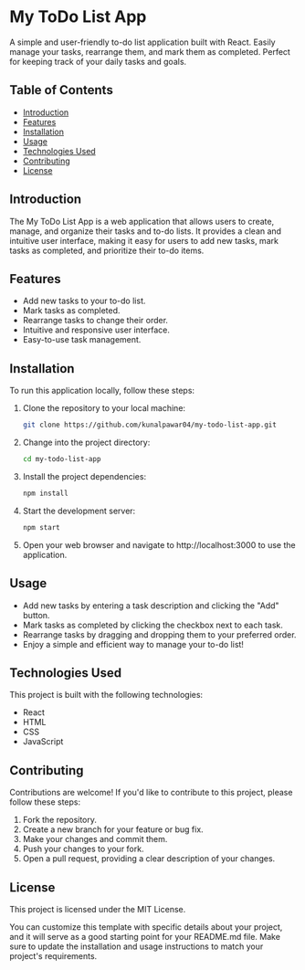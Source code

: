# My ToDo List App

A simple and user-friendly to-do list application built with React. Easily manage your tasks, rearrange them, and mark them as completed. Perfect for keeping track of your daily tasks and goals.

## Table of Contents

- [Introduction](#introduction)
- [Features](#features)
- [Installation](#installation)
- [Usage](#usage)
- [Technologies Used](#technologies-used)
- [Contributing](#contributing)
- [License](#license)

## Introduction

The My ToDo List App is a web application that allows users to create, manage, and organize their tasks and to-do lists. It provides a clean and intuitive user interface, making it easy for users to add new tasks, mark tasks as completed, and prioritize their to-do items.

## Features

- Add new tasks to your to-do list.
- Mark tasks as completed.
- Rearrange tasks to change their order.
- Intuitive and responsive user interface.
- Easy-to-use task management.

## Installation

To run this application locally, follow these steps:

1. Clone the repository to your local machine:

   ```bash
   git clone https://github.com/kunalpawar04/my-todo-list-app.git

   ```

2. Change into the project directory:

   ```bash
   cd my-todo-list-app

   ```

3. Install the project dependencies:

   ```bash
   npm install

   ```

4. Start the development server:

   ```bash
   npm start

   ```

5. Open your web browser and navigate to http://localhost:3000 to use the application.

## Usage

- Add new tasks by entering a task description and clicking the "Add" button.
- Mark tasks as completed by clicking the checkbox next to each task.
- Rearrange tasks by dragging and dropping them to your preferred order.
- Enjoy a simple and efficient way to manage your to-do list!

## Technologies Used

This project is built with the following technologies:

- React
- HTML
- CSS
- JavaScript

## Contributing

Contributions are welcome! If you'd like to contribute to this project, please follow these steps:

1. Fork the repository.
2. Create a new branch for your feature or bug fix.
3. Make your changes and commit them.
4. Push your changes to your fork.
5. Open a pull request, providing a clear description of your changes.

## License

This project is licensed under the MIT License.

You can customize this template with specific details about your project, and it will serve as a good starting point for your README.md file. Make sure to update the installation and usage instructions to match your project's requirements.
